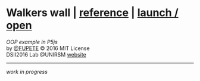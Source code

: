 # Walkers wall | [reference](https://p5js.org/examples/examples/Objects_Array_of_Objects.php) | [launch / open](http://dsii-2016-unirsm.github.io/p5/oop/fupete)
_OOP example in P5js_  
by [@FUPETE](http://www.twitter.com/fupete) © 2016 MIT License  
DSII2016 Lab @UNIRSM [website](http://dsii-2016-unirsm.github.io)

----

_work in progress_
